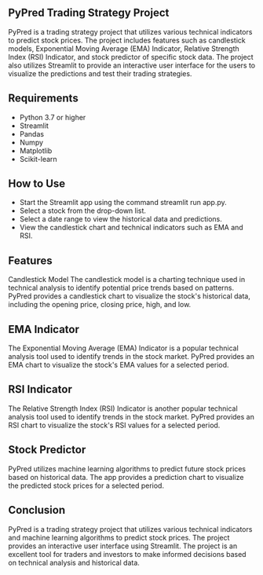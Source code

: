 ## PyPred Trading Strategy Project
PyPred is a trading strategy project that utilizes various technical indicators to predict stock prices. The project includes features such as candlestick models, Exponential Moving Average (EMA) Indicator, Relative Strength Index (RSI) Indicator, and stock predictor of specific stock data. The project also utilizes Streamlit to provide an interactive user interface for the users to visualize the predictions and test their trading strategies.

## Requirements
- Python 3.7 or higher
- Streamlit
- Pandas
- Numpy
- Matplotlib
- Scikit-learn

## How to Use
- Start the Streamlit app using the command streamlit run app.py.
- Select a stock from the drop-down list.
- Select a date range to view the historical data and predictions.
- View the candlestick chart and technical indicators such as EMA and RSI.

## Features
Candlestick Model
The candlestick model is a charting technique used in technical analysis to identify potential price trends based on patterns. PyPred provides a candlestick chart to visualize the stock's historical data, including the opening price, closing price, high, and low.

## EMA Indicator
The Exponential Moving Average (EMA) Indicator is a popular technical analysis tool used to identify trends in the stock market. PyPred provides an EMA chart to visualize the stock's EMA values for a selected period.

## RSI Indicator
The Relative Strength Index (RSI) Indicator is another popular technical analysis tool used to identify trends in the stock market. PyPred provides an RSI chart to visualize the stock's RSI values for a selected period.

## Stock Predictor
PyPred utilizes machine learning algorithms to predict future stock prices based on historical data. The app provides a prediction chart to visualize the predicted stock prices for a selected period.

## Conclusion
PyPred is a trading strategy project that utilizes various technical indicators and machine learning algorithms to predict stock prices. The project provides an interactive user interface using Streamlit. The project is an excellent tool for traders and investors to make informed decisions based on technical analysis and historical data.




